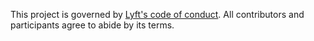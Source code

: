   This project is governed by [Lyft's code of conduct](https://github.com/lyft/code-of-conduct). All contributors and participants agree to abide by its terms.
